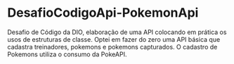 # DesafioCodigoApi-PokemonApi
Desafio de Código da DIO, elaboração de uma API colocando em prática os usos de estruturas de classe. Optei em fazer do zero uma API básica que cadastra treinadores, pokemons e pokemons capturados. O cadastro de Pokemons utiliza o consumo da PokeAPI.
